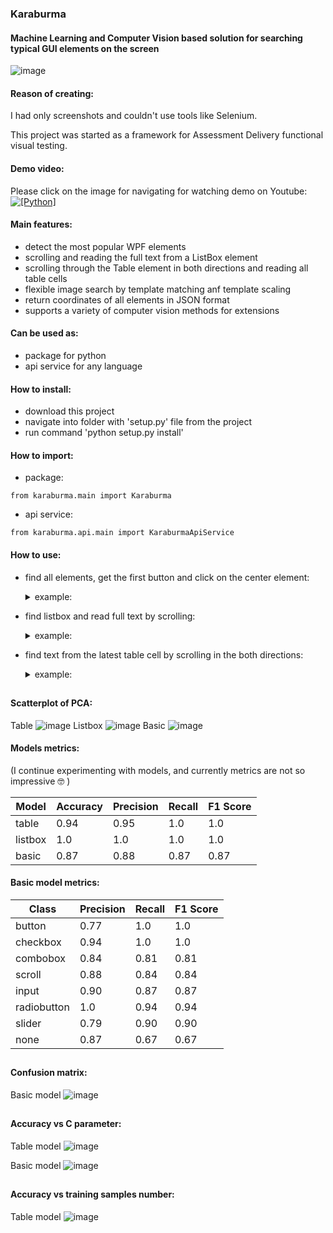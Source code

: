 ### Karaburma
#### Machine Learning and Computer Vision based solution for searching typical GUI elements on the screen    


![image](https://github.com/coastal-lines/Lena/assets/70205794/44016028-823f-4b6e-b85f-0060d753a11e)


#### Reason of creating:
I had only screenshots and couldn't use tools like Selenium.

This project was started as a framework for Assessment Delivery functional visual testing.

#### Demo video:
Please click on the image for navigating for watching demo on Youtube:
[![[Python]](https://github.com/coastal-lines/Karaburma/blob/master/karaburma/doc/images/cover__.jpg?raw=true)](https://www.youtube.com/watch?v=cNreyesPVEQ)



#### Main features:
- detect the most popular WPF elements
- scrolling and reading the full text from a ListBox element
- scrolling through the Table element in both directions and reading all table cells
- flexible image search by template matching anf template scaling 
- return coordinates of all elements in JSON format
- supports a variety of computer vision methods for extensions

#### Can be used as:
- package for python
- api service for any language

#### How to install:
- download this project
- navigate into folder with 'setup.py' file from the project
- run command 'python setup.py install'

#### How to import:
- package: 
```
from karaburma.main import Karaburma
```
- api service:
```
from karaburma.api.main import KaraburmaApiService
```

#### How to use:
- find all elements, get the first button and click on the center element:
  <details>
  
  <summary>example: </summary>
  
  ```
  karaburma = Karaburma(config_path="config.json", source_mode="screenshot", detection_mode="default", logging=False)
  
  json_elements = karaburma.find_all_elements()
  
  button1 = [element for element in json_elements.get('elements', []) if element.get('label') == 'button'][0]
  
  pyautogui.click(x=button1['center'][0], y=button1['center'][1])
  ```
  
  </details>

- find listbox and read full text by scrolling:
  <details>
  
  <summary>example: </summary>
  
  ```
  karaburma = Karaburma(config_path="config.json", source_mode="screenshot", detection_mode="default", logging=False)
  
  json_elements = karaburma.find_listbox_and_expand_and_get_text()

  listbox = [element for element in json_elements.get('elements', []) if element.get('label') == 'listbox'][0]

  listbox_full_text = listbox['text']
  ```

  ![Screenshot_1_1](https://github.com/coastal-lines/Lena/assets/70205794/9a11e143-50cd-4054-be20-cd89c0acce97)

  text output:
  > Item 1, Item 2, Item 3, item 4, item 5, item 6, item 7, item 8, item 9, item 10, Item 11, item 12, item 13, Item 14, Item 15

  </details>

- find text from the latest table cell by scrolling in the both directions:
  <details>
  
  <summary>example: </summary>
  
  ```
  karaburma = Karaburma(config_path="config.json", source_mode="screenshot", detection_mode="default", logging=False)

  json_elements = karaburma.find_table_and_expand_and_read_text()

  full_expanded_table = [element for element in json.get('elements', []) if element.get('label') == 'table'][0]

  text = table['cells'][-1]['text']
  ```

  text output:

  ![Screenshot_6](https://github.com/coastal-lines/Lena/assets/70205794/8d7b7cb6-70a5-47b2-9a1e-29c174bf8faa)

  </details>


## 
####  
#### Scatterplot of PCA:
Table
![image](https://github.com/coastal-lines/Karaburma/blob/mas/karaburma/doc/images/Figure_5_PCA_tables_3.png?raw=true)
Listbox
![image](https://github.com/coastal-lines/Karaburma/blob/mas/karaburma/doc/images/Figure_6_PCA_listboxes_2.png?raw=true)
Basic
![image](https://github.com/coastal-lines/Karaburma/blob/mas/karaburma/doc/images/Figure_4_PCA_debug_basic_data_visualization_2.png?raw=true)

#### Models metrics:
(I continue experimenting with models, and currently metrics are not so impressive :nerd_face: )

| Model   | Accuracy | Precision | Recall | F1 Score |
|---------|----------|-----------|--------|----------|
| table   | 0.94     | 0.95      | 1.0    | 1.0      | 
| listbox | 1.0      | 1.0       | 1.0    | 1.0      | 
| basic   | 0.87     | 0.88      | 0.87   | 0.87     | 

#### Basic model metrics:
| Class       |   Precision | Recall | F1 Score |
|-------------|-------------|--------|----------|
| button      |        0.77 | 1.0    | 1.0      |
| checkbox    |        0.94 | 1.0    | 1.0      | 
| combobox    |        0.84 | 0.81   | 0.81     | 
| scroll      |       0.88  | 0.84   | 0.84     | 
| input       |       0.90  | 0.87   | 0.87     | 
| radiobutton |        1.0  | 0.94   | 0.94     | 
| slider      |       0.79  | 0.90   | 0.90     | 
| none        |       0.87  | 0.67   | 0.67     |

## 
####  
#### Confusion matrix:
Basic model
![image](https://github.com/coastal-lines/Karaburma/blob/mas/karaburma/doc/images/Figure_1_ConfusionMatrixDisplay.png?raw=true)

## 
####  
#### Accuracy vs C parameter:
Table model
![image](https://github.com/coastal-lines/Karaburma/blob/mas/karaburma/doc/images/Figure_10_table_accuracy_vs_C.png?raw=true)

Basic model
![image](https://github.com/coastal-lines/Karaburma/blob/mas/karaburma/doc/images/Figure_1_basic_accuracy_vc_C_1.png?raw=true)

## 
####  
#### Accuracy vs training samples number:
Table model
![image](https://github.com/coastal-lines/Karaburma/blob/mas/karaburma/doc/images/Figure_7_table_learning_curve.png?raw=true)


